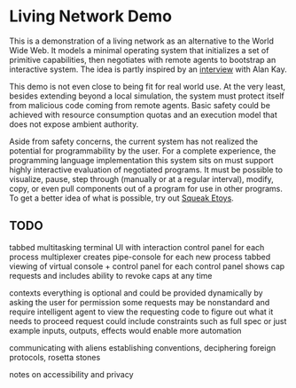 # Living Network Demo

This is a demonstration of a living network as an alternative to the World Wide Web.  It models a minimal operating system that initializes a set of primitive capabilities, then negotiates with remote agents to bootstrap an interactive system.  The idea is partly inspired by an [interview](http://www.drdobbs.com/architecture-and-design/interview-with-alan-kay/240003442?pgno=2) with Alan Kay.

This demo is not even close to being fit for real world use.  At the very least, besides extending beyond a local simulation, the system must protect itself from malicious code coming from remote agents.  Basic safety could be achieved with resource consumption quotas and an execution model that does not expose ambient authority.

Aside from safety concerns, the current system has not realized the potential for programmability by the user.  For a complete experience, the programming language implementation this system sits on must support highly interactive evaluation of negotiated programs.  It must be possible to visualize, pause, step through (manually or at a regular interval), modify, copy, or even pull components out of a program for use in other programs.  To get a better idea of what is possible, try out [Squeak Etoys](http://www.squeakland.org).

## TODO

tabbed multitasking terminal UI with interaction control panel for each process
  multiplexer creates pipe-console for each new process
  tabbed viewing of virtual console + control panel for each
    control panel shows cap requests and includes ability to revoke caps at any time

contexts
  everything is optional and could be provided dynamically by asking the user for permission
    some requests may be nonstandard and require intelligent agent to view the requesting code to figure out what it needs to proceed
    request could include constraints such as full spec or just example inputs, outputs, effects
      would enable more automation

communicating with aliens
  establishing conventions, deciphering foreign protocols, rosetta stones

notes on accessibility and privacy
